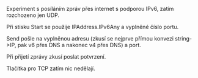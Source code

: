 Experiment s posíláním zpráv přes internet s podporou IPv6, zatím rozchozeno jen UDP.

Při stisku Start se použije IPAddress.IPv6Any a vyplněné číslo portu.

Send pošle na vyplněnou adresu (zkusí se nejprve přímou konvezi string->IP, pak v6 přes DNS a nakonec v4 přes DNS) a port.

Při přijetí zprávy zkusí poslat potvrzení.

Tlačítka pro TCP zatím nic nedělají.
